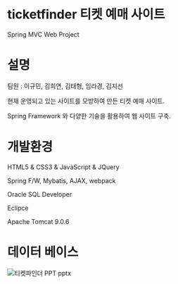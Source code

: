 # ticketfinder 티켓 예매 사이트
Spring MVC Web Project


# 설명
팀원 : 이규민, 김희연, 김태형, 임라경, 김지선

현재 운영되고 있는 사이트를 모방하여 만든 티켓 예매 사이트.

Spring Framework 와 다양한 기술을 활용하여 웹 사이트 구축.


# 개발환경
HTML5 & CSS3 & JavaScript & JQuery

Spring F/W, Mybatis, AJAX, webpack

Oracle SQL Developer

Eclipce

Apache Tomcat 9.0.6


# 데이터 베이스
![티켓파인더 PPT pptx](https://user-images.githubusercontent.com/66250890/100743406-98602380-341f-11eb-892f-7f8b54e41d92.png)
